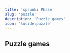 ```yaml
---
title: 'sprunki Phase'
slug: 'puzzle'
description: 'Puzzle games'
icon: 'lucide:puzzle'
---
```


## Puzzle games
